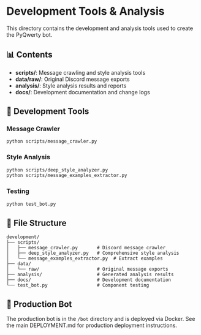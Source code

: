 # Development Tools & Analysis

This directory contains the development and analysis tools used to create the PyQwerty bot.

## 📊 Contents

- **scripts/**: Message crawling and style analysis tools
- **data/raw/**: Original Discord message exports
- **analysis/**: Style analysis results and reports
- **docs/**: Development documentation and change logs

## 🔧 Development Tools

### Message Crawler
```bash
python scripts/message_crawler.py
```

### Style Analysis
```bash
python scripts/deep_style_analyzer.py
python scripts/message_examples_extractor.py
```

### Testing
```bash
python test_bot.py
```

## 📁 File Structure

```
development/
├── scripts/
│   ├── message_crawler.py       # Discord message crawler
│   ├── deep_style_analyzer.py   # Comprehensive style analysis
│   └── message_examples_extractor.py  # Extract examples
├── data/
│   └── raw/                     # Original message exports
├── analysis/                    # Generated analysis results
├── docs/                        # Development documentation
└── test_bot.py                  # Component testing
```

## 🚀 Production Bot

The production bot is in the `/bot` directory and is deployed via Docker.
See the main DEPLOYMENT.md for production deployment instructions.
